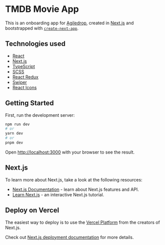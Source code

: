 # TMDB Movie App

This is an onboarding app for [Agiledrop](https://www.agiledrop.com/), created in [Next.js](https://nextjs.org/) and bootstrapped with [`create-next-app`](https://github.com/vercel/next.js/tree/canary/packages/create-next-app).

## Technologies used

- [React](https://react.dev/)
- [Next.js](https://nextjs.org/)
- [TypeScript](https://www.typescriptlang.org/)
- [SCSS](https://sass-lang.com/)
- [React Redux](https://react-redux.js.org/)
- [Swiper](https://swiperjs.com/react)
- [React Icons](https://react-icons.github.io/react-icons/)

## Getting Started

First, run the development server:

```bash
npm run dev
# or
yarn dev
# or
pnpm dev
```

Open [http://localhost:3000](http://localhost:3000) with your browser to see the result.

## Next.js

To learn more about Next.js, take a look at the following resources:

- [Next.js Documentation](https://nextjs.org/docs) - learn about Next.js features and API.
- [Learn Next.js](https://nextjs.org/learn) - an interactive Next.js tutorial.

## Deploy on Vercel

The easiest way to deploy is to use the [Vercel Platform](https://vercel.com/new?utm_medium=default-template&filter=next.js&utm_source=create-next-app&utm_campaign=create-next-app-readme) from the creators of Next.js.

Check out [Next.js deployment documentation](https://nextjs.org/docs/deployment) for more details.
